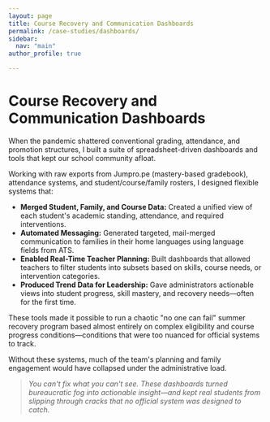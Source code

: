 ```yaml
---
layout: page
title: Course Recovery and Communication Dashboards
permalink: /case-studies/dashboards/
sidebar:
  nav: "main"
author_profile: true

---
```


# Course Recovery and Communication Dashboards

When the pandemic shattered conventional grading, attendance, and promotion structures, I built a suite of spreadsheet-driven dashboards and tools that kept our school community afloat.

Working with raw exports from Jumpro.pe (mastery-based gradebook), attendance systems, and student/course/family rosters, I designed flexible systems that:

- **Merged Student, Family, and Course Data:** Created a unified view of each student's academic standing, attendance, and required interventions.
- **Automated Messaging:** Generated targeted, mail-merged communication to families in their home languages using language fields from ATS.
- **Enabled Real-Time Teacher Planning:** Built dashboards that allowed teachers to filter students into subsets based on skills, course needs, or intervention categories.
- **Produced Trend Data for Leadership:** Gave administrators actionable views into student progress, skill mastery, and recovery needs—often for the first time.

These tools made it possible to run a chaotic "no one can fail" summer recovery program based almost entirely on complex eligibility and course progress conditions—conditions that were too nuanced for official systems to track.

Without these systems, much of the team's planning and family engagement would have collapsed under the administrative load.

> _You can't fix what you can't see. These dashboards turned bureaucratic fog into actionable insight—and kept real students from slipping through cracks that no official system was designed to catch._

